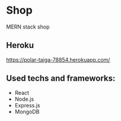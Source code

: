 # Shop
MERN stack shop

## Heroku 
https://polar-taiga-78854.herokuapp.com/

## Used techs and frameworks:
* React
* Node.js
* Express.js
* MongoDB

